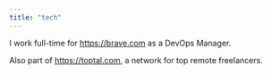 ```yaml
---
title: "tech"
---
```


I work full-time for https://brave.com as a DevOps Manager.

Also part of https://toptal.com, a network for top remote freelancers.

